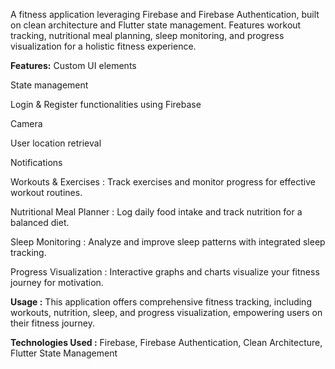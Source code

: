 
A fitness application leveraging Firebase and Firebase Authentication, built on clean architecture and Flutter state management. Features workout tracking, nutritional meal planning, sleep monitoring, and progress visualization for a holistic fitness experience.


**Features:**
Custom UI elements

State management

Login & Register functionalities using Firebase

Camera

User location retrieval 

Notifications

Workouts & Exercises : Track exercises and monitor progress for effective workout routines.

Nutritional Meal Planner : Log daily food intake and track nutrition for a balanced diet.

Sleep Monitoring : Analyze and improve sleep patterns with integrated sleep tracking.

Progress Visualization : Interactive graphs and charts visualize your fitness journey for motivation.

**Usage :**
This application offers comprehensive fitness tracking, including workouts, nutrition, sleep, and progress visualization, empowering users on their fitness journey.

**Technologies Used :**
Firebase, Firebase Authentication, Clean Architecture, Flutter State Management
